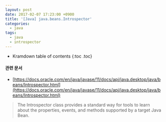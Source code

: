 ```yaml
---
layout: post
date: 2017-02-07 17:23:00 +0900
title: '[Java] java.beans.Introspector'
categories:
  - java
tags:
  - java
  - introspector
---
```


* Kramdown table of contents
{:toc .toc}

#### 관련 문서

- [https://docs.oracle.com/en/java/javase/11/docs/api/java.desktop/java/beans/Introspector.html](https://docs.oracle.com/en/java/javase/11/docs/api/java.desktop/java/beans/Introspector.html)

> The Introspector class provides a standard way for tools to learn about the properties, events, and methods supported by a target Java Bean.
